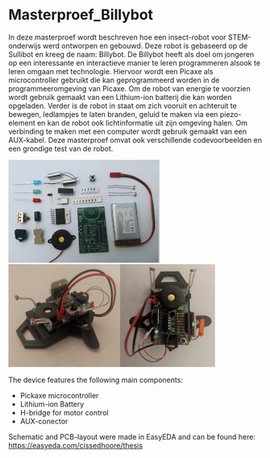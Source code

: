 # Masterproef_Billybot

In deze masterproef wordt beschreven hoe een insect-robot voor STEM-onderwijs werd ontworpen en gebouwd. Deze robot is gebaseerd op de Sullibot en kreeg de naam: Billybot. De Billybot heeft als doel om jongeren op een interessante en interactieve manier te leren programmeren alsook te leren omgaan met technologie. Hiervoor wordt een Picaxe als microcontroller gebruikt die kan geprogrammeerd worden in de programmeeromgeving van Picaxe. Om de robot van energie te voorzien wordt gebruik gemaakt van een Lithium-ion batterij die kan worden opgeladen. Verder is de robot in staat om zich vooruit en achteruit te bewegen, ledlampjes te laten branden, geluid te maken via een piezo-element en kan de robot ook lichtinformatie uit zijn omgeving halen. Om verbinding te maken met een computer wordt gebruik gemaakt van een AUX-kabel. Deze masterproef omvat ook verschillende codevoorbeelden en een grondige test van de robot.

<img src="pictures/assembly.jpg" width="300"> <img src="pictures/billybot.jpg" width="410">

The device features the following main components:

* Pickaxe microcontroller
* Lithium-ion Battery
* H-bridge for motor control
* AUX-conector

Schematic and PCB-layout were made in EasyEDA and can be found here: 
https://easyeda.com/cissedhoore/thesis
